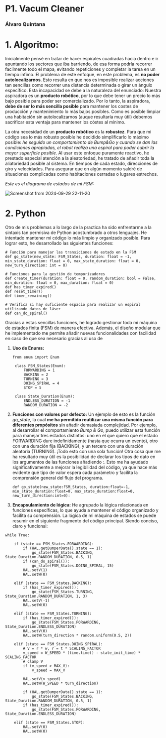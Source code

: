 # P1. Vacum Cleaner
### Álvaro Quintana
# 1. Algoritmo:

Inicialmente pensé en tratar de hacer espirales cuadradas hacia dentro e ir apuntando los sectores que iba barriendo, de esa forma podría recorrer facilmente todo el mapa, evitando repeticiones y completar la tarea en un tiempo ínfimo. El problema de este enfoque, en este problema, es **no poder autolocalizarnos**. Esto resulta en que nos es imposible realizar acciones tan sencillas como recorrer una distancia determinada o girar un ángulo específico. Esta incapacidad se debe a la naturaleza del enunciado: Nuestra aspiradora es un **producto robótico**, por lo que debe tener un precio lo más bajo posible para poder ser comercializado. Por lo tanto, la aspiradora, **debe de ser lo más sencilla posible** para mantener los costes de producción y mantenimiento lo más bajos posibles. Como es posible limpiar una habitación sin autolocalizarnos (auque resultaría muy útil) debemos sacrificar esta ventaja para mantener los cóstes al mínimo.<br>

La otra necesidad de un **producto robótico** es la **robustez**. Para que mi código sea lo más robusto posible he decidido simplificarlo lo máximo posible: *he seguido un comportamiento de Bump&Go y cuando se dan las condiciones apropiadas, el robot realiza una espiral para poder cubrir la mayor superficie posible*. Al usar este enfoque puramente reactivo, he prestado especial atención a la aleatoriedad, he tratado de añadir toda la aliatoriedad posible al sistema. En tiempos de cada estado, direcciones de giro y velocidades. Para asegurar que en algún momento saldré de situaciones complicadas como habitaciones cerradas o lugares estrechos.

*Este es el diagrama de estados de mi FSM:*

![Screenshot from 2024-09-29 22-11-20](https://github.com/user-attachments/assets/423e667a-749d-4791-8c3f-8ab2d06676b5)
# 2. Python
Otro de mis problemas a lo largo de la practica ha sido enfrentarme a la sintaxis tan permisiva de Python acostumbrado a otros lenguajes. He intentado mantener mi código lo más limpio y organizado posible. Para lograr esto, he desarrollado las siguientes funciones:
```python3
# Función para manejar las transiciones de estado en la FSM
def go_state(new_state: FSM_States, duration: float = -1, min_state_duration: float = 0, max_state_duration: float = 0, new_turn_direction: int = 0)

# Funciones para la gestión de temporizadores
def create_timer(duration: float = 0, random_duration: bool = False, min_duration: float = 0, max_duration: float = 0)
def has_timer_expired()
def reset_timer()
def timer_remaining()

# Verifica si hay suficiente espacio para realizar un espiral utilizando datos de láser
def can_do_spiral()
```

Gracias a estas sencillas funciones, he logrado gestionar toda mi máquina de estados finita (FSM) de manera efectiva. Además, el diseño modular que he implementado me permite añadir nuevas funcionalidades con facilidad en caso de que sea necesario gracias al uso de
1. **Uso de Enums:**
   ```python3
   from enum import Enum
  
    class FSM_States(Enum):
        FORWARDING = 1
        BACKING = 2
        TURNING = 3
        DOING_SPIRAL = 4
        STOP = 5
    
    class State_Duration(Enum):
        ENDLESS_DURATION = -1
        RANDOM_DURATION = -2
    ```
   
2. **Funciones con valores por defecto:** Un ejemplo de esto es la función *go_state*, la cual **me ha permitido reutilizar una misma función para diferentes propósitos** sin añadir demasiada complejidad. Por ejemplo, al desarrollar el comportamiento *Bump & Go*, puedo utilizar esta función para manejar tres estados distintos: uno en el que quiero que el estado FORWARDING dure indefinidamente (hasta que ocurra un evento), otro con una duración fija (BACKING), y un tercero con una duración aleatoria (TURNING). ¡Todo esto con una sola función!
Otra cosa que me ha resultado muy útil es la posibilidad de declarar los tipos de dato en los argumentos de las funciones añadiendo :. Esto me ha ayudado significativamente a mejorar la legibilidad del código, ya que hace más evidente qué tipo de valor espera cada parámetro y facilita la comprensión general del flujo del programa.
   ```python3
   def go_state(new_state:FSM_States, duration:float=-1, min_state_duration:float=0, max_state_duration:float=0, new_turn_direction:int=0):
   ```

3. **Encapsulamiento de lógica:** He agrupado la lógica relacionada en funciones específicas, lo que ayuda a mantener el código organizado y facilita su comprensión.
La lógica de mi máquina de estados se puede resumir en el siguiente fragmento del código principal. Siendo conciso, claro y funcional:
```python3
while True:

    if (state == FSM_States.FORWARDING):
        if (HAL.getBumperData().state == 1):
            go_state(FSM_States.BACKING, State_Duration.RANDOM_DURATION, 0.5, 1)
        if (can_do_spiral()):
            go_state(FSM_States.DOING_SPIRAL, 15)
        HAL.setV(1)
        HAL.setW(0)
    
    elif (state == FSM_States.BACKING):
        if (has_timer_expired()):
            go_state(FSM_States.TURNING, State_Duration.RANDOM_DURATION, 1, 3)
        HAL.setV(-1)
        HAL.setW(0)

    elif (state == FSM_States.TURNING):
        if (has_timer_expired()):
            go_state(FSM_States.FORWARDING, State_Duration.ENDLESS_DURATION)
        HAL.setV(0)
        HAL.setW(turn_direction * random.uniform(0.5, 2))

    elif (state == FSM_States.DOING_SPIRAL):
        # V = r * w, r = t * SCALING_FACTOR
        v_speed = W_SPEED * (time.time() - state_init_time) * SCALING_FACTOR
        # clamp V
        if (v_speed > MAX_V):
            v_speed = MAX_V
            
        HAL.setV(v_speed)
        HAL.setW(W_SPEED * turn_direction)

        if (HAL.getBumperData().state == 1):
            go_state(FSM_States.BACKING, State_Duration.RANDOM_DURATION, 0.5, 1)
        if (has_timer_expired()):
            go_state(FSM_States.FORWARDING, State_Duration.ENDLESS_DURATION)

    elif (state == FSM_States.STOP):
        HAL.setV(0)
        HAL.setW(0)
```
